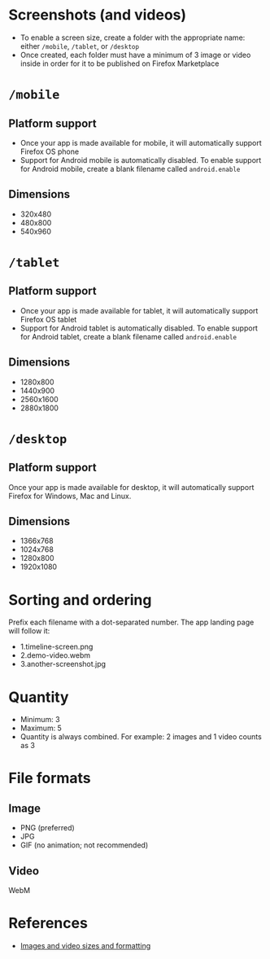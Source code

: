# Screenshots (and videos)

* To enable a screen size, create a folder with the appropriate name: either `/mobile`, `/tablet`, or `/desktop`
* Once created, each folder must have a minimum of 3 image or video inside in order for it to be published on Firefox Marketplace

# `/mobile`

## Platform support

* Once your app is made available for mobile, it will automatically support Firefox OS phone
* Support for Android mobile is automatically disabled. To enable support for Android mobile, create a blank filename called `android.enable`

## Dimensions

* 320x480
* 480x800
* 540x960

# `/tablet`

## Platform support

* Once your app is made available for tablet, it will automatically support Firefox OS tablet
* Support for Android tablet is automatically disabled. To enable support for Android tablet, create a blank filename called `android.enable`

## Dimensions

* 1280x800
* 1440x900
* 2560x1600
* 2880x1800

# `/desktop`

## Platform support

Once your app is made available for desktop, it will automatically support Firefox for Windows, Mac and Linux.

## Dimensions

* 1366x768
* 1024x768
* 1280x800
* 1920x1080

# Sorting and ordering

Prefix each filename with a dot-separated number. The app landing page will follow it:

* 1.timeline-screen.png
* 2.demo-video.webm
* 3.another-screenshot.jpg

# Quantity

* Minimum: 3
* Maximum: 5
* Quantity is always combined. For example: 2 images and 1 video counts as 3

# File formats

## Image

* PNG (preferred)
* JPG
* GIF (no animation; not recommended)

## Video

WebM

# References

* [Images and video sizes and formatting](http://developer.mozilla.org/apps)
